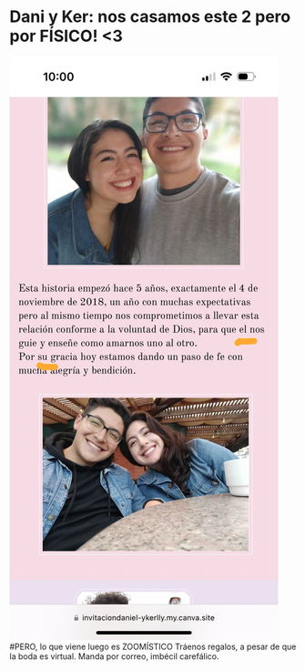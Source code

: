 # Dani y Ker: nos casamos este 2 pero por FÍSICO! <3
![alt text](/elles.jpg)
#PERO, lo que viene luego es ZOOMÍSTICO
Tráenos regalos, a pesar de que la boda es virtual. Manda por correo, imbécil carefálico.
